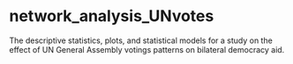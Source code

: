 # network_analysis_UNvotes

The descriptive statistics, plots, and statistical models for a study on the effect of UN General Assembly votings patterns on bilateral democracy aid.
